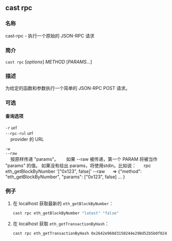 ## cast rpc

### 名称

cast-rpc -  执行一个原始的 JSON-RPC 请求

### 简介

``cast rpc`` [*options*] *METHOD* [*PARAMS...*]

### 描述

为给定的函数和参数执行一个简单的 JSON-RPC POST 请求。

### 可选

#### 查询选项

`-r` *url*  
`--rpc-rul` *url*  
&nbsp;&nbsp;&nbsp;&nbsp;provider 的 URL

`-w`  
`--raw`  
&nbsp;&nbsp;&nbsp;&nbsp;按原样传递 "params"。
&nbsp;&nbsp;&nbsp;&nbsp; 如果 --raw 被传递，第一个 PARAM 将被当作 "params" 的值。 如果没有给出 params，将使用stdin。比如说：
&nbsp;&nbsp;&nbsp;&nbsp; rpc eth_getBlockByNumber '["0x123", false]' --raw
&nbsp;&nbsp;&nbsp;&nbsp;   => {"method": "eth_getBlockByNumber", "params": ["0x123", false] ... }

### 例子

1. 在 localhost 获取最新的 `eth_getBlockByNumber`：

    ```sh
    cast rpc eth_getBlockByNumber "latest" "false"
    ```

2. 在 localhost 获取 `eth_getTransactionByHash`：

    ```sh
    cast rpc eth_getTransactionByHash 0x2642e960d3150244e298d52b5b0f024782253e6d0b2c9a01dd4858f7b4665a3f
    ```